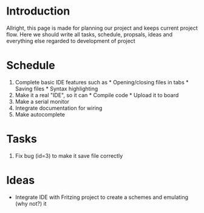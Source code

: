 # Introduction #

Allright, this page is made for planning our project and keeps current project flow. Here we should write all tasks, schedule, propsals, ideas and everything else regarded to development of project


# Schedule #

  1. Complete basic IDE features such as
    * Opening/closing files in tabs
    * Saving files
    * Syntax highlighting
  1. Make it a real "IDE", so it can
    * Compile code
    * Upload it to board
  1. Make a serial monitor
  1. Integrate documentation for wiring
  1. Make autocomplete

# Tasks #

  1. Fix bug (id=3) to make it save file correctly

# Ideas #

  * Integrate IDE with Fritzing project to create a schemes and emulating (why not?) it
